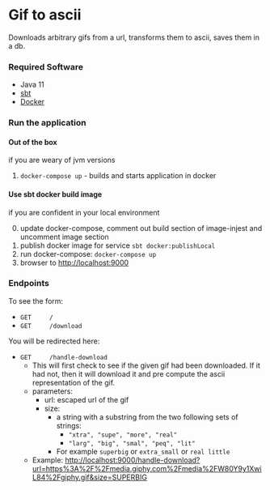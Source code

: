 # Gif to ascii

Downloads arbitrary gifs from a url, transforms them to ascii, saves them in a db.

### Required Software
* Java 11
* [sbt](http://www.scala-sbt.org/download.html)
* [Docker](https://docs.docker.com/engine/installation/)

### Run the application

#### Out of the box
if you are weary of jvm versions

1. `docker-compose up` - builds and starts application in docker

#### Use sbt docker build image
if you are confident in your local environment

0. update docker-compose, comment out build section of image-injest and uncomment image section
1. publish docker image for service `sbt docker:publishLocal`
2. run docker-compose: `docker-compose up`
3. browser to [http://localhost:9000](http://localhost:9000)

### Endpoints

To see the form:

* `GET     /`
* `GET     /download`

You will be redirected here:

* `GET     /handle-download`
  * This will first check to see if the given gif had been downloaded.  If it had not, then it will download it and pre compute the ascii representation of the gif.
  * parameters:
    * url: escaped url of the gif
    * size:
      * a string with a substring from the two following sets of strings:
        * `"xtra", "supe", "more", "real"`
        * `"larg", "big", "smal", "peq", "lit"`
      * For example `superbig` or `extra_small` or `real little`
  * Example: [http://localhost:9000/handle-download?url=https%3A%2F%2Fmedia.giphy.com%2Fmedia%2FW80Y9y1XwiL84%2Fgiphy.gif&size=SUPERBIG](http://localhost:9000/handle-download?url=https%3A%2F%2Fmedia.giphy.com%2Fmedia%2FW80Y9y1XwiL84%2Fgiphy.gif&size=SUPERBIG)
